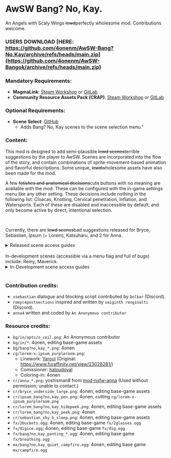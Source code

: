 # AwSW Bang? No, Kay.

An Angels with Scaly Wings ~~lewd~~perfectly wholesome mod. Contributions welcome.

### USERS DOWNLOAD [HERE: https://github.com/4onenm/AwSW-Bang?No,Kay/archive/refs/heads/main.zip](https://github.com/4onenm/AwSW-Bangok/archive/refs/heads/main.zip)

### Mandatory Requirements:

+ **MagmaLink**: [Steam Workshop](https://steamcommunity.com/sharedfiles/filedetails/?id=2594080243) or [GitLab](https://gitlab.com/jakzie2/awsw-magmalink)
+ **Community Resource Assets Pack (CRAP)**: [Steam Workshop](https://steamcommunity.com/sharedfiles/filedetails/?id=2665870882) or [GitLab](https://gitlab.com/jakzie2/awsw-crap)

### Optional Requirements:

+ **Scene Select**: [GitHub](https://github.com/4onen/AwSW-Scene-Select)
  + Adds Bang? No, Kay scenes to the scene selection menu."

### Content:

This mod is designed to add semi-plausible ~~lewd scenes~~terrible suggestions by the player to AwSW. Scenes are incorporated into the flow of the story, and contain combinations of sprite-movement-based animation and flavorful descriptions. Some unique, ~~lewd~~wholesome assets have also been made for the mod.

A few ~~fetishes and anatomical decisions~~cute buttons with no meaning are available with the mod. These can be configured with the in-game settings menu like any other setting. These decisions include nothing in the following list: Cloacas, Knotting, Cervical penetration, Inflation, and Watersports. Each of these are disabled and inaccessible by default, and only become active by direct, intentional selection.

<br/>

Currently, there are ~~lewd scenes~~bad suggestions released for Bryce, Sebastian, Ipsum (+ Lorem), Katsuharu, and 2 for Anna.
<details>
<summary>Released scene access guides</summary>

+ xSebastian: After the skip point in his one date, say it's pretty cold and you could use a blanket.
+ Bryce1: Try a different way of waking him up at the bar. Skipping Bryce1 will also give you the option to enter this scene.
+ Lorem2 (Ipsum + Lorem): Play through Lorem2 and, when Ipsum suggests it, ~~agree to take off your clothes~~make the main character embarrass themselves.
+ Anna2: During Anna1, change the bet OR during Anna2, do extremely well.
+ Anna4: Do Anna’s fourth date normally, picking the romance option, and a menu will appear with the choice to watch or skip the scene.
+ xKatsuharu: Play Katsuharu's scene to the end or skip through. During the fade-to-black at the end, Katsuharu will suggest the scene.
</details>
<br/>
In-development scenes (accessible via a menu flag and full of bugs) include: Remy, Maverick.

<details>
<summary>In-Development scene access guides</summary>

+ Remy c4postsections: Complete Remy's first, second, and third scenes. Then *do not* deliver the PDA to him in the chapter 4 investigation. You can suggest to Sebastian when you speak with him that you could deliver the PDA, which will trigger the scene.

+ Bryce3 (Bryce + Sebastian + Maverick): Get to Bryce3, play through with high mood (or skip) until Zhong leaves, then be ~~diplomatic~~brazen about how you respond.
</details>
<br/>

### Contribution credits:

+ `xsebastian` dialogue and blocking script contributed by `Dolkar` (Discord).
+ `remyc4postsections` inspired and written by `saiginth renginalti` (Discord).
+ `anna4` written and coded by `An Anonymous contributor`

### Resource credits:
+ `bg/in/apts/o_ceil.png`: An Anonymous contributor
+ `bg/in/*`: 4onen, editing base-game assets
+ `bg/bang?no,kay_*.png`: 4onen
+ `cg/lorem-x-ipsum_purpleroom.png`:
    + Linework: [Yaroul](https://www.furaffinity.net/user/Yaroul/) (Original: https://www.furaffinity.net/view/23028281/)
    + Comissioner: [haloudoval](https://www.furaffinity.net/user/haloudoval)
    + Coloring-in: 4onen
+ `cr/anna_*.png`: yoshisman8 from [mod-nsfw-anna](https://github.com/AWSW-Modding/AWSW-Modtools/tree/mod-nsfw-anna) (Used without permission; unable to contact.)
+ `cr/bryce_underside_large.png`: 4onen, editing base-game assets
+ `cr/ipsum_bang?no,kay_pen.png`: 4onen, cutting `cg/lorem-x-ipsum_purpleroom.png`
+ `cr/lorem_bang?no,kay_hidepeek.png`: 4onen, editing base-game assets
+ `cr/lorem_bang?no,kay_peek.png`: 4onen
+ `cr/sebastian_shy_b_sleep.png`: 4onen, editing base-game assets
+ `fx/2buckets.ogg`: 4onen, editing base-game `fx/2glasses.ogg`
+ `fx/digice.ogg`: 4onen, editing base-game `fx/dig.ogg`
+ `fx/bang?no,kay_panting_*.ogg`: 4onen, editing base game `fx/breathing.ogg`
+ `mx/bang?no,kay_quiet_campfire.ogg`: 4onen, editing base game `mx/campfire.ogg`
